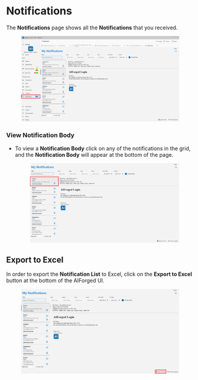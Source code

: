 # Notifications

The **Notifications** page shows all the **Notifications** that you received.

<figure><img src=".gitbook/assets/image (32).png" alt=""><figcaption></figcaption></figure>

### View Notification Body

*   To view a **Notification Body** click on any of the notifications in the grid, and the **Notification Body** will appear at the bottom of the page.

    <figure><img src=".gitbook/assets/image (12).png" alt=""><figcaption></figcaption></figure>

## Export to Excel

In order to export the **Notification List** to Excel, click on the **Export to Excel** button at the bottom of the AIForged UI.

<figure><img src=".gitbook/assets/image (27).png" alt=""><figcaption></figcaption></figure>

